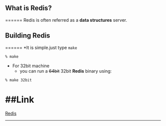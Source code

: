 ## What is Redis?
======
Redis is often referred as a **data structures** server.

## Building Redis
======
*It is simple.just type `make`

```
% make
```

* For 32bit machine
	* you can run a ~~64bit~~ 32bit **Redis** binary using:

```
% make 32bit
```

##Link
======
[Redis](https://redis.io)
*****
